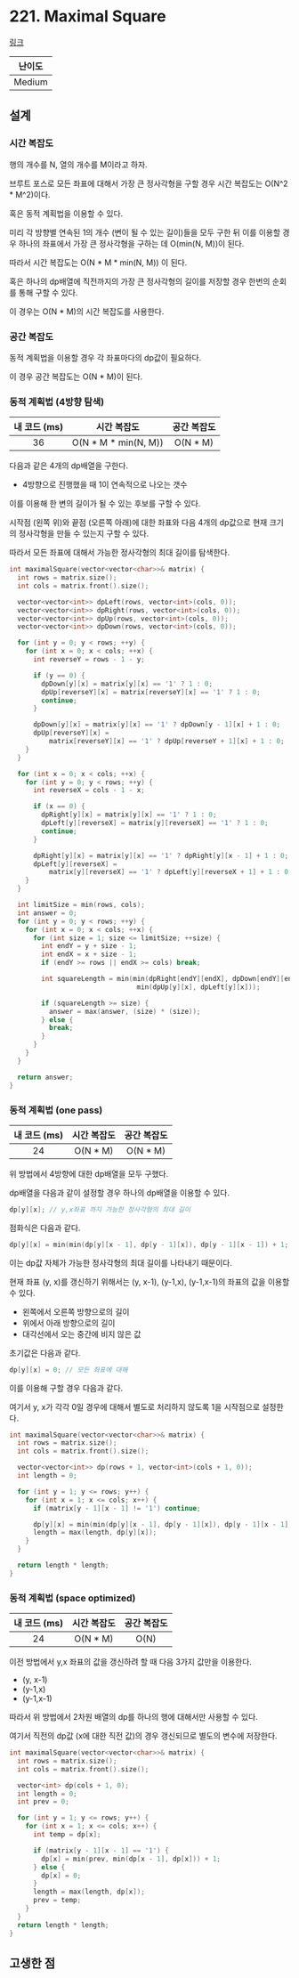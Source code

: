 # 221. Maximal Square

[링크](https://leetcode.com/problems/maximal-square/)

| 난이도 |
| :----: |
| Medium |

## 설계

### 시간 복잡도

행의 개수를 N, 열의 개수를 M이라고 하자.

브루트 포스로 모든 좌표에 대해서 가장 큰 정사각형을 구할 경우 시간 복잡도는 O(N^2 \* M^2)이다.

혹은 동적 계획법을 이용할 수 있다.

미리 각 방향별 연속된 1의 개수 (변이 될 수 있는 길이)들을 모두 구한 뒤 이를 이용할 경우 하나의 좌표에서 가장 큰 정사각형을 구하는 데 O(min(N, M))이 된다.

따라서 시간 복잡도는 O(N \* M \* min(N, M)) 이 된다.

혹은 하나의 dp배열에 직전까지의 가장 큰 정사각형의 길이를 저장할 경우 한번의 순회를 통해 구할 수 있다.

이 경우는 O(N \* M)의 시간 복잡도를 사용한다.

### 공간 복잡도

동적 계획법을 이용할 경우 각 좌표마다의 dp값이 필요하다.

이 경우 공간 복잡도는 O(N \* M)이 된다.

### 동적 계획법 (4방향 탐색)

| 내 코드 (ms) |      시간 복잡도       | 공간 복잡도 |
| :----------: | :--------------------: | :---------: |
|      36      | O(N \* M \* min(N, M)) |  O(N \* M)  |

다음과 같은 4개의 dp배열을 구한다.

- 4방향으로 진행했을 때 1이 연속적으로 나오는 갯수

이를 이용해 한 변의 길이가 될 수 있는 후보를 구할 수 있다.

시작점 (왼쪽 위)와 끝점 (오른쪽 아래)에 대한 좌표와 다음 4개의 dp값으로 현재 크기의 정사각형을 만들 수 있는지 구할 수 있다.

따라서 모든 좌표에 대해서 가능한 정사각형의 최대 길이를 탐색한다.

```cpp
int maximalSquare(vector<vector<char>>& matrix) {
  int rows = matrix.size();
  int cols = matrix.front().size();

  vector<vector<int>> dpLeft(rows, vector<int>(cols, 0));
  vector<vector<int>> dpRight(rows, vector<int>(cols, 0));
  vector<vector<int>> dpUp(rows, vector<int>(cols, 0));
  vector<vector<int>> dpDown(rows, vector<int>(cols, 0));

  for (int y = 0; y < rows; ++y) {
    for (int x = 0; x < cols; ++x) {
      int reverseY = rows - 1 - y;

      if (y == 0) {
        dpDown[y][x] = matrix[y][x] == '1' ? 1 : 0;
        dpUp[reverseY][x] = matrix[reverseY][x] == '1' ? 1 : 0;
        continue;
      }

      dpDown[y][x] = matrix[y][x] == '1' ? dpDown[y - 1][x] + 1 : 0;
      dpUp[reverseY][x] =
          matrix[reverseY][x] == '1' ? dpUp[reverseY + 1][x] + 1 : 0;
    }
  }

  for (int x = 0; x < cols; ++x) {
    for (int y = 0; y < rows; ++y) {
      int reverseX = cols - 1 - x;

      if (x == 0) {
        dpRight[y][x] = matrix[y][x] == '1' ? 1 : 0;
        dpLeft[y][reverseX] = matrix[y][reverseX] == '1' ? 1 : 0;
        continue;
      }

      dpRight[y][x] = matrix[y][x] == '1' ? dpRight[y][x - 1] + 1 : 0;
      dpLeft[y][reverseX] =
          matrix[y][reverseX] == '1' ? dpLeft[y][reverseX + 1] + 1 : 0;
    }
  }

  int limitSize = min(rows, cols);
  int answer = 0;
  for (int y = 0; y < rows; ++y) {
    for (int x = 0; x < cols; ++x) {
      for (int size = 1; size <= limitSize; ++size) {
        int endY = y + size - 1;
        int endX = x + size - 1;
        if (endY >= rows || endX >= cols) break;

        int squareLength = min(min(dpRight[endY][endX], dpDown[endY][endX]),
                                min(dpUp[y][x], dpLeft[y][x]));

        if (squareLength >= size) {
          answer = max(answer, (size) * (size));
        } else {
          break;
        }
      }
    }
  }

  return answer;
}
```

### 동적 계획법 (one pass)

| 내 코드 (ms) | 시간 복잡도 | 공간 복잡도 |
| :----------: | :---------: | :---------: |
|      24      |  O(N \* M)  |  O(N \* M)  |

위 방법에서 4방향에 대한 dp배열을 모두 구했다.

dp배열을 다음과 같이 설정할 경우 하나의 dp배열을 이용할 수 있다.

```cpp
dp[y][x]; // y,x좌표 까지 가능한 정사각형의 최대 길이
```

점화식은 다음과 같다.

```cpp
dp[y][x] = min(min(dp[y][x - 1], dp[y - 1][x]), dp[y - 1][x - 1]) + 1;
```

이는 dp값 자체가 가능한 정사각형의 최대 길이를 나타내기 때문이다.

현재 좌표 (y, x)를 갱신하기 위해서는 (y, x-1), (y-1,x), (y-1,x-1)의 좌표의 값을 이용할 수 있다.

- 왼쪽에서 오른쪽 방향으로의 길이
- 위에서 아래 방향으로의 길이
- 대각선에서 오는 중간에 비지 않은 값

초기값은 다음과 같다.

```cpp
dp[y][x] = 0; // 모든 좌표에 대해
```

이를 이용해 구할 경우 다음과 같다.

여기서 y, x가 각각 0일 경우에 대해서 별도로 처리하지 않도록 1을 시작점으로 설정한다.

```cpp
int maximalSquare(vector<vector<char>>& matrix) {
  int rows = matrix.size();
  int cols = matrix.front().size();

  vector<vector<int>> dp(rows + 1, vector<int>(cols + 1, 0));
  int length = 0;

  for (int y = 1; y <= rows; y++) {
    for (int x = 1; x <= cols; x++) {
      if (matrix[y - 1][x - 1] != '1') continue;

      dp[y][x] = min(min(dp[y][x - 1], dp[y - 1][x]), dp[y - 1][x - 1]) + 1;
      length = max(length, dp[y][x]);
    }
  }

  return length * length;
}
```

### 동적 계획법 (space optimized)

| 내 코드 (ms) | 시간 복잡도 | 공간 복잡도 |
| :----------: | :---------: | :---------: |
|      24      |  O(N \* M)  |    O(N)     |

이전 방법에서 y,x 좌표의 값을 갱신하려 할 때 다음 3가지 값만을 이용한다.

- (y, x-1)
- (y-1,x)
- (y-1,x-1)

따라서 위 방법에서 2차원 배열의 dp를 하나의 행에 대해서만 사용할 수 있다.

여기서 직전의 dp값 (x에 대한 직전 값)의 경우 갱신되므로 별도의 변수에 저장한다.

```cpp
int maximalSquare(vector<vector<char>>& matrix) {
  int rows = matrix.size();
  int cols = matrix.front().size();

  vector<int> dp(cols + 1, 0);
  int length = 0;
  int prev = 0;

  for (int y = 1; y <= rows; y++) {
    for (int x = 1; x <= cols; x++) {
      int temp = dp[x];

      if (matrix[y - 1][x - 1] == '1') {
        dp[x] = min(prev, min(dp[x - 1], dp[x])) + 1;
      } else {
        dp[x] = 0;
      }
      length = max(length, dp[x]);
      prev = temp;
    }
  }
  return length * length;
}
```

## 고생한 점
